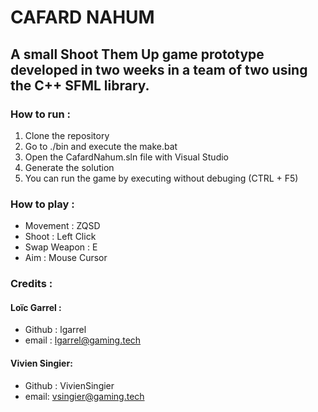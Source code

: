 # CAFARD NAHUM

## A small Shoot Them Up game prototype developed in two weeks in a team of two using the C++ SFML library.

### How to run :
1. Clone the repository
2. Go to ./bin and execute the make.bat
3. Open the CafardNahum.sln file with Visual Studio
4. Generate the solution
5. You can run the game by executing without debuging (CTRL + F5)

### How to play :
- Movement : ZQSD
- Shoot : Left Click
- Swap Weapon : E
- Aim : Mouse Cursor

### Credits :
#### Loïc Garrel :     
-  Github : lgarrel
-  email : lgarrel@gaming.tech

#### Vivien Singier:   
-  Github : VivienSingier
-  email: vsingier@gaming.tech

 
